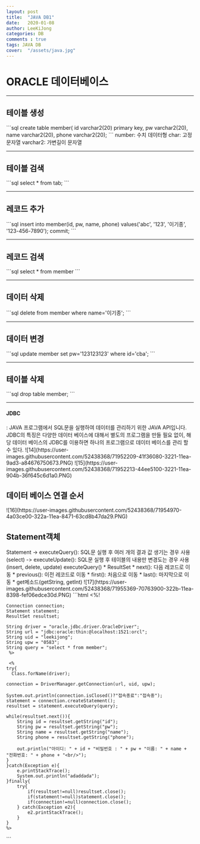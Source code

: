```yaml
---
layout: post
title:  "JAVA DB1"
date:   2020-01-08
author: LeeKiJong
categories: DB
comments : true
tags: JAVA DB
cover:  "/assets/java.jpg"
---
```

<h1>ORACLE 데이터베이스</h1>

<hr>
<h2>테이블 생성</h2>
```sql
create table member(
id varchar2(20) primary key,
pw varchar2(20), 
name varchar2(20), 
phone varchar2(20);
```
number: 수치 데이터형  
char: 고정 문자열  
varchar2: 가변길이 문자열
<hr>
<h2>테이블 검색</h2>
```sql
select * from tab;
```
<hr>
<h2>레코드 추가</h2>
```sql
insert into member(id, pw, name, phone) values('abc', '123', '이기종', '123-456-7890');
commit;
```
<hr>
<h2>레코드 검색</h2>
```sql
select * from member
```
<hr>
<h2>데이터 삭제</h2>
```sql
delete from member where name='이기종';
```

<hr>
<h2>데이터 변경</h2>
```sql
update member set pw='123123123' where id='cba';
```
<hr>
<h2>테이블 삭제</h2>
```sql
drop table member;
```
<hr>
<h4>JDBC</h4>
: JAVA 프로그램에서 SQL문을 실행하여 데이터를 관리하기 위한 JAVA API입니다.  
JDBC의 특징은 다양한 데이터 베이스에 대해서 별도의 프로그램을 만들 필요 없이, 해당 데이터 베이스의 JDBC를 이용하면 하나의 프로그램으로 데이터 베이스를 관리 할 수 있다.
![14](https://user-images.githubusercontent.com/52438368/71952209-41f36080-3221-11ea-9ad3-a84676750673.PNG)
![15](https://user-images.githubusercontent.com/52438368/71952213-44ee5100-3221-11ea-904b-36f645c6d1a0.PNG)
<h2>데이터 베이스 연결 순서</h2>
![16](https://user-images.githubusercontent.com/52438368/71954970-4a03ce00-322a-11ea-8471-63cd8b47da29.PNG)
<h2>Statement객체</h2>
<interface>Statement  
  -> executeQuery(): SQL문 실행 후 여러 개의 결과 값 생기는 경우 사용(select)
  -> executeUpdate(): SQL문 실행 후 테이블의 내용만 변경도는 경우 사용(insert, delete, update)
executeQuery()
   * ResultSet
       * next(): 다음 레코드로 이동
       * previous(): 이전 레코드로 이동
       * first(): 처음으로 이동
       * last(): 마지막으로 이동
       * get메소드(getString, getInt)
![17](https://user-images.githubusercontent.com/52438368/71955369-70763900-322b-11ea-8398-fef06edce30d.PNG)
```html
<body>
    <%!

	Connection connection;
	Statement statement;
	ResultSet resultset;
	
	String driver = "oracle.jdbc.driver.OracleDriver";
	String url = "jdbc:oracle:thin:@localhost:1521:orcl";
	String uid = "leekijong";
	String upw = "0583";
	String query = "select * from member";
     %>

     <%
    try{
	  Class.forName(driver);
	
	connection = DriverManager.getConnection(url, uid, upw);
	
	System.out.println(connection.isClosed()?"접속종료":"접속중");
	statement = connection.createStatement();
	resultset = statement.executeQuery(query);
	
	while(resultset.next()){
		String id = resultset.getString("id");
		String pw = resultset.getString("pw");
		String name = resultset.getString("name");
		String phone = resultset.getString("phone");
		
		out.println("아이디: " + id + "비밀번호 : " + pw + "이름: " + name + "전화번호: " + phone + "<br/>");
	}
    }catch(Exception e){
    	e.printStackTrace();
    	System.out.println("adaddada");
    }finally{
    	try{
    		if(resultset!=null)resultset.close();
    		if(statement!=null)statement.close();
    		if(connection!=null)connection.close();
    	} catch(Exception e2){
    		e2.printStackTrace();
    	}
    }
    %>
</body>
```
